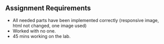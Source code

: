 ## Assignment Requirements
- All needed parts have been implemented correctly (responsive image, html not changed, one image used)
- Worked with no one.
- 45 mins working on the lab.